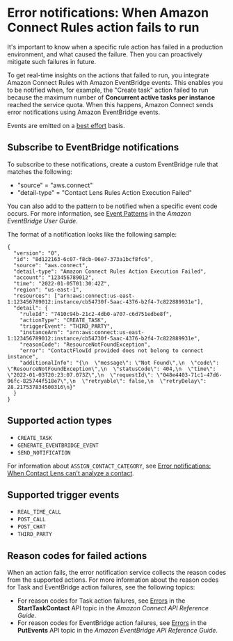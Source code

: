 # Error notifications: When Amazon Connect Rules action fails to run<a name="error-notifications-rule-fails-to-run"></a>

It's important to know when a specific rule action has failed in a production environment, and what caused the failure\. Then you can proactively mitigate such failures in future\.

To get real\-time insights on the actions that failed to run, you integrate Amazon Connect Rules with Amazon EventBridge events\. This enables you to be notified when, for example, the "Create task" action failed to run because the maximum number of **Concurrent active tasks per instance** reached the service quota\. When this happens, Amazon Connect sends error notifications using Amazon EventBridge events\.

Events are emitted on a [best effort](https://docs.aws.amazon.com/eventbridge/latest/userguide/eb-service-event.html) basis\.

## Subscribe to EventBridge notifications<a name="rule-error-notifications-subscribe"></a>

To subscribe to these notifications, create a custom EventBridge rule that matches the following:
+ "source" = "aws\.connect"
+ "detail\-type" = "Contact Lens Rules Action Execution Failed"

You can also add to the pattern to be notified when a specific event code occurs\. For more information, see [Event Patterns](https://docs.aws.amazon.com/eventbridge/latest/userguide/filtering-examples-structure.html) in the *Amazon EventBridge User Guide*\.

The format of a notification looks like the following sample: 

```
{
  "version": "0",
  "id": "8d122163-6c07-f8cb-06e7-373a1bcf8fc6",
  "source": "aws.connect",
  "detail-type": "Amazon Connect Rules Action Execution Failed",
  "account": "123456789012",
  "time": "2022-01-05T01:30:42Z",
  "region": "us-east-1",
  "resources": ["arn:aws:connect:us-east-1:123456789012:instance/cb54730f-5aac-4376-b2f4-7c822889931e"],
  "detail": {
    "ruleId": "7410c94b-21c2-4db0-a707-c6d751edbe8f",
    "actionType": "CREATE_TASK",
    "triggerEvent": "THIRD_PARTY",
    "instanceArn": "arn:aws:connect:us-east-1:123456789012:instance/cb54730f-5aac-4376-b2f4-7c822889931e",
    "reasonCode": "ResourceNotFoundException",
    "error": "ContactFlowId provided does not belong to connect instance",
    "additionalInfo": "{\n  \"message\": \"Not Found\",\n  \"code\": \"ResourceNotFoundException\",\n  \"statusCode\": 404,\n  \"time\": \"2022-01-03T20:23:07.073Z\",\n  \"requestId\": \"048e4403-71c1-47d6-96fc-825744f518e7\",\n  \"retryable\": false,\n  \"retryDelay\": 28.217537834500316\n}"
  }
}
```

## Supported action types<a name="supported-action-types-rules"></a>
+ `CREATE_TASK`
+ `GENERATE_EVENTBRIDGE_EVENT`
+ `SEND_NOTIFICATION`

For information about `ASSIGN_CONTACT_CATEGORY`, see [Error notifications: When Contact Lens can't analyze a contact](contact-lens-error-notifications.md)\.

## Supported trigger events<a name="supported-trigger-events"></a>
+ `REAL_TIME_CALL`
+ `POST_CALL`
+ `POST_CHAT`
+ `THIRD_PARTY`

## Reason codes for failed actions<a name="reason-codes-failed-actions"></a>

When an action fails, the error notification service collects the reason codes from the supported actions\. For more information about the reason codes for Task and EventBridge action failures, see the following topics:
+ For reason codes for Task action failures, see [Errors](https://docs.aws.amazon.com/connect/latest/APIReference/API_StartTaskContact.html#API_StartTaskContact_Errors) in the **StartTaskContact** API topic in the *Amazon Connect API Reference Guide*\.
+ For reason codes for EventBridge action failures, see [Errors](https://docs.aws.amazon.com/eventbridge/latest/APIReference/API_PutEvents.html#API_PutEvents_Errors) in the **PutEvents** API topic in the *Amazon EventBridge API Reference Guide*\.